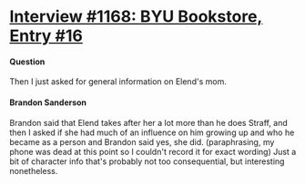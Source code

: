 # [Interview #1168: BYU Bookstore, Entry #16](https://www.theoryland.com/intvmain.php?i=1168#16)

#### Question

Then I just asked for general information on Elend's mom.

#### Brandon Sanderson

Brandon said that Elend takes after her a lot more than he does Straff, and then I asked if she had much of an influence on him growing up and who he became as a person and Brandon said yes, she did. (paraphrasing, my phone was dead at this point so I couldn't record it for exact wording) Just a bit of character info that's probably not too consequential, but interesting nonetheless.

